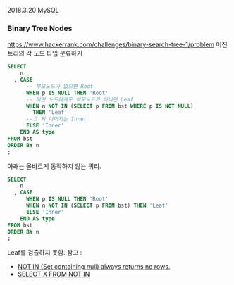 2018.3.20 MySQL
### Binary Tree Nodes
https://www.hackerrank.com/challenges/binary-search-tree-1/problem
이진트리의 각 노드 타입 분류하기

```sql
SELECT
    n
  , CASE
      -- 부모노드가 없으면 Root
      WHEN p IS NULL THEN 'Root'  
      -- 어떤 노드에게도 부모노드가 아니면 Leaf
      WHEN n NOT IN (SELECT p FROM bst WHERE p IS NOT NULL)
        THEN 'Leaf'
      --그 외 나머지는 Inner  
      ELSE 'Inner'  
    END AS type
FROM bst
ORDER BY n
;
```

아래는 올바르게 동작하지 않는 쿼리.

```sql
SELECT
    n
  , CASE
      WHEN p IS NULL THEN 'Root'
      WHEN n NOT IN (SELECT p FROM bst) THEN 'Leaf'
      ELSE 'Inner'
    END AS type
FROM bst
ORDER BY n
;
```

Leaf를 검출하지 못함.
참고 :
 * <a href='https://stackoverflow.com/questions/14245671/mysql-not-in-from-another-column-in-the-same-table'> NOT IN (Set containing null) always returns no rows.</a>
 * <a href='
https://stackoverflow.com/questions/1001144/mysql-select-x-from-a-where-not-in-select-x-from-b-unexpected-result'> SELECT X FROM NOT IN </a>
